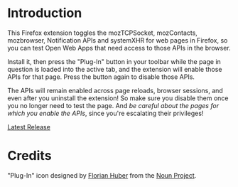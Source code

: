 Introduction
============

This Firefox extension toggles the mozTCPSocket, mozContacts, mozbrowser,
Notification APIs and systemXHR for web pages in Firefox, so you can test
Open Web Apps that need access to those APIs in the browser.

Install it, then press the "Plug-In" button in your toolbar while the page
in question is loaded into the active tab, and the extension will enable
those APIs for that page.  Press the button again to disable those APIs.

The APIs will remain enabled across page reloads, browser sessions, and even
after you uninstall the extension! So make sure you disable them once you
no longer need to test the page. And *be careful about the pages for which
you enable the APIs*, since you're escalating their privileges!

<a href="https://github.com/mykmelez/tcpsocketpup/releases/latest">Latest Release</a>

Credits
=======

"Plug-In" icon designed by
<a href="http://www.thenounproject.com/itshorty">Florian Huber</a>
from the <a href="http://www.thenounproject.com">Noun Project</a>.
